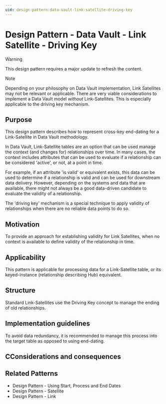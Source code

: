 ```yaml
---
uid: design-pattern-data-vault-link-satellite-driving-key
---
```


# Design Pattern - Data Vault - Link Satellite - Driving Key

> [!WARNING]
> This design pattern requires a major update to refresh the content.

> [!NOTE]
> Depending on your philosophy on Data Vault implementation, Link Satellites may not be relevant or applicable.
> There are very viable considerations to implement a Data Vault model *without* Link-Satellites.
> This is especially applicable to the driving key mechanism.

## Purpose

This design pattern describes how to represent cross-key end-dating for a Link-Satellite in Data Vault methodology.

In Data Vault, Link-Satellite tables are an option that can be used manage the context (and changes for) relationships over time. In many cases, the context includes attributes that can be used to evaluate if a relationship can be considered 'active', or not, at a point in time.

For example, if an attribute 'is valid' or equivalent exists, this data can be used to determine if a relationship is valid and can be used for downstream data delivery. However, depending on the systems and data that are available, there might not always be a good data-driven candidate to evaluate the validity of a relationship.

The 'driving key' mechanism is a special technique to apply validity of relationships when there are no reliable data points to do so.

## Motivation

To provide an approach for establishing validity for Link Satellites, when no context is available to define validity of the relationship in time.

## Applicability

This pattern is applicable for processing data for a Link-Satellite table, or its keyed-instance (relationship describing Hub) equivalent.

## Structure

Standard Link-Satellites use the Driving Key concept to manage the ending of old relationships.

## Implementation guidelines

To avoid data redundancy, it is recommended to manage this process into the target table as opposed to using end-dating.

## CConsiderations and consequences

## Related Patterns

* Design Pattern - Using Start, Process and End Dates
* Design Pattern - Satellite
* Design Pattern - Link
